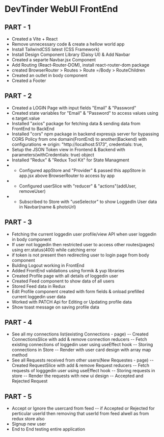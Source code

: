 # DevTinder WebUI FrontEnd

## PART - 1

- Created a Vite + React
- Remove unnecessary code & create a hellow world app
- Install TailwindCSS latest (CSS Framework)
- Install Design Component Library (Daisy UI) & Add Navbar
- Created a separte Navbar.jsx Component 
- Add Routing (React-Router-DOM), install react-router-dom package
- created BrowserRouter > Routes > Route =/Body > RouteChildren
- Created an outlet in body component
- Created a Footer


## PART - 2

- Created a LOGIN Page with input fields "Email" & "Password"
- Created state variables for "Email" & "Password" to access values using e.target.value
- Installed "axios" package for fetching data & sending data from FrontEnd to BackEnd
- Installed "cors" npm package in backend expressjs server for bypassing CORS Policy from one domain(FrontEnd) to another(Backend) with configurations => origin: "http://localhost:5173", credentials: true,
- Setup the JSON Token view in Frontend & Backend with parameters(withCredentials: true) object
- Installed "Redux" & "Redux Tool Kit" for State Managment
- - Configured appStore and "Provider" & passed this appStore in app.jsx above BrowserRouter to access by app
- - Configured userSlice with "reducer" & "actions"(addUser, removeUser)
- - Subscribed to Store with "useSelector" to show LoggedIn User data in Navbar(name & photoUrl)



## PART - 3

- Fetching the current loggedin user profile/view API when user loggedin in body component
- If user not loggedin then restricted user to access other routes(pages) using err.status(400) while catching error
- if token is not present then redirecting user to login page from body component
- Bulding Logout working in FrontEnd
- Added FrontEnd validations using formik & yup libraries
- Created Profile page with all details of loggedin user
- Created Feed component to show data of all users
- Stored Feed data in Redux
- Edit Profile component created with form fields & onload prefilled current loggedin user data
- Worked with PATCH Api for Editing or Updating profile data
- Show toast message on saving profile data



## PART - 4

- See all my connections list(existing Connections - page)
  -- Created ConnectionsSlice with add & remove connection reducers
  -- Fetch existing connections of loggedin user using useEffect hook
  -- Storing connections in Store
  -- Render with user card design with array map method
- See all Requests received from other users(New Requestes - page) 
  -- Created RequestSlice with add & remove Request reducers
  -- Fetch requests of logggedin user using useEffect hook
  -- Storing requests in store
  -- Render the requests with new ui design
  -- Accepted and Rejected Request 



## PART - 5

- Accept or Ignore the usercard from feed
  -- if Accepted or Rejected for perticular userId then removing that userId from feed alwell as from redux store also
- Signup new user
- End to End testing entire application